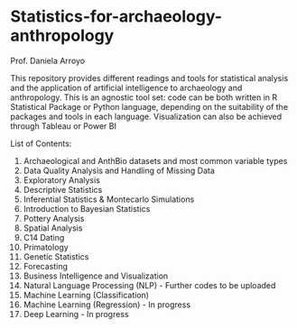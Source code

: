 # Statistics-for-archaeology-anthropology

Prof. Daniela Arroyo

This repository provides different readings and tools for statistical analysis and the application of artificial intelligence to archaeology and anthropology. 
This is an agnostic tool set: code can be both written in R Statistical Package or Python language, depending on the suitability of the packages and tools in each language. Visualization can also be achieved through Tableau or Power BI

List of Contents:
1. Archaeological and AnthBio datasets and most common variable types
2. Data Quality Analysis and Handling of Missing Data
3. Exploratory Analysis
4. Descriptive Statistics
5. Inferential Statistics & Montecarlo Simulations
6. Introduction to Bayesian Statistics
7. Pottery Analysis
8. Spatial Analysis
9. C14 Dating
10. Primatology
12. Genetic Statistics
13. Forecasting
14. Business Intelligence and Visualization
15. Natural Language Processing (NLP) - Further codes to be uploaded
16. Machine Learning (Classification)
17. Machine Learning (Regression) - In progress
18. Deep Learning - In progress
